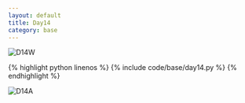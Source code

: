 ```yaml
---
layout: default
title: Day14
category: base
---
```


![D14W](https://cdn.jsdelivr.net/gh/102300671/image@main/pydevbase/D14W,png)

{% highlight python linenos %}
{% include code/base/day14.py %}
{% endhighlight %}

![D14A](https://cdn.jsdelivr.net/gh/102300671/image@main/pydevbase/D14A.png)
